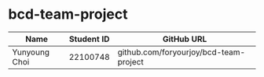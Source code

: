 # bcd-team-project

|Name |Student ID| GitHub URL|  
|---|---|---|
|Yunyoung Choi |22100748 |github.com/foryourjoy/bcd-team-project|  
